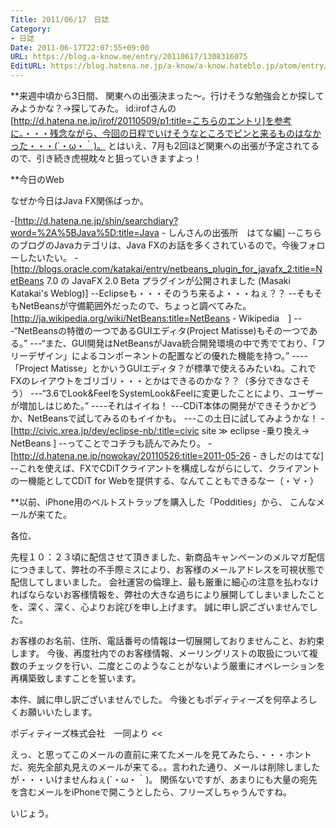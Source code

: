 ```yaml
---
Title: 2011/06/17　日誌
Category:
- 日誌
Date: 2011-06-17T22:07:55+09:00
URL: https://blog.a-know.me/entry/20110617/1308316075
EditURL: https://blog.hatena.ne.jp/a-know/a-know.hateblo.jp/atom/entry/12921228815727979614
---
```



**来週中頃から3日間、
関東への出張決まった〜。行けそうな勉強会とか探してみようかな？→探してみた。
id:irofさんの[http://d.hatena.ne.jp/irof/20110509/p1:title=こちらのエントリ]を参考に。・・・残念ながら、今回の日程でいけそうなところでピンと来るものはなかった・・・(´・ω・｀)。
とはいえ、7月も2回ほど関東への出張が予定されてるので、引き続き虎視眈々と狙っていきますよっ！


**今日のWeb

なぜか今日はJava FX関係ばっか。

-[http://d.hatena.ne.jp/shin/searchdiary?word=%2A%5BJava%5D:title=Java - しんさんの出張所　はてな編]
--こちらのブログのJavaカテゴリは、Java FXのお話を多くされているので。今後フォローしたいたい。
-[http://blogs.oracle.com/katakai/entry/netbeans_plugin_for_javafx_2:title=NetBeans 7.0 の JavaFX 2.0 Beta プラグインが公開されました (Masaki Katakai's Weblog)]
--Eclipseも・・・そのうち来るよ・・・ねぇ？？
--そもそもNetBeansが守備範囲外だったので、ちょっと調べてみた。[http://ja.wikipedia.org/wiki/NetBeans:title=NetBeans - Wikipedia　]
---“NetBeansの特徴の一つであるGUIエディタ(Project Matisse)もその一つである。”
---“また、GUI開発はNetBeansがJava統合開発環境の中で秀でており、「フリーデザイン」によるコンポーネントの配置などの優れた機能を持つ。”
----「Project Matisse」とかいうGUIエディタ？が標準で使えるみたいね。これでFXのレイアウトをゴリゴリ・・・とかはできるのかな？？（多分できなさそう）
---“3.6でLook&FeelをSystemLook&Feelに変更したことにより、ユーザーが増加しはじめた。”
----それはイイね！
---CDiT本体の開発ができそうかどうか、NetBeansで試してみるのもイイかも。
---この土日に試してみようかな！
-[http://civic.xrea.jp/dev/eclipse-nb/:title=civic site ≫ eclipse -乗り換え→ NetBeans ]
--ってことでコチラも読んでみたり。
-[http://d.hatena.ne.jp/nowokay/20110526:title=2011-05-26 - きしだのはてな]
--これを使えば、FXでCDiTクライアントを構成しながらにして、クライアントの一機能としてCDiT for Webを提供する、なんてこともできるなー（・∀・）


**以前、iPhone用のベルトストラップを購入した「Poddities」から、
こんなメールが来てた。

>>
各位、

先程１０：２３頃に配信させて頂きました、新商品キャンペーンのメルマガ配信につきまして、弊社の不手際ミスにより、お客様のメールアドレスを可視状態で配信してしまいました。
会社運営の倫理上、最も厳重に細心の注意を払わなければならないお客様情報を、弊社の大きな過ちにより展開してしまいましたことを、深く、深く、心よりお詫びを申し上げます。
誠に申し訳ございませんでした。

お客様のお名前、住所、電話番号の情報は一切展開しておりませんこと、お約束します。
今後、再度社内でのお客様情報、メーリングリストの取扱について複数のチェックを行い、二度とこのようなことがないよう厳重にオペレーションを再構築致しますことを誓います。

本件、誠に申し訳ございませんでした。
今後ともポディティーズを何卒よろしくお願いいたします。

ポディティーズ株式会社　一同より
<<

えっ、と思ってこのメールの直前に来てたメールを見てみたら、・・・ホントだ、宛先全部丸見えのメールが来てる。。言われた通り、メールは削除しましたが・・・いけませんねぇ(´・ω・｀)。
関係ないですが、あまりにも大量の宛先を含むメールをiPhoneで開こうとしたら、フリーズしちゃうんですね。



いじょう。


<script src="https://moshi-moshi.moshimo.works/moshimoshi/a_know_blog/20110617-1308316075?title=2011/06/17%E3%80%80%E6%97%A5%E8%AA%8C"></script>
